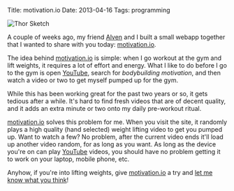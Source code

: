 Title: motivation.io
Date: 2013-04-16
Tags: programming


![Thor Sketch][]


A couple of weeks ago, my friend [Alven][] and I built a small webapp together
that I wanted to share with you today: [motivation.io][].

The idea behind [motivation.io][] is simple: when I go workout at the gym and
lift weights, it requires a lot of effort and energy.  What I like to do before
I go to the gym is open [YouTube][], search for *bodybuilding motivation*, and
then watch a video or two to get myself pumped up for the gym.

While this has been working great for the past two years or so, it gets tedious
after a while.  It's hard to find fresh videos that are of decent quality, and
it adds an extra minute or two onto my daily pre-workout ritual.

[motivation.io][] solves this problem for me.  When you visit the site, it
randomly plays a high quality (hand selected) weight lifting video to get you
pumped up.  Want to watch a few?  No problem, after the current video ends
it'll load up another video random, for as long as you want.  As long as the
device you're on can play [YouTube][] videos, you should have no problem
getting it to work on your laptop, mobile phone, etc.

Anyhow, if you're into lifting weights, give [motivation.io][] a try and [let me
know what you think][]!


  [Thor Sketch]: {filename}/images/2013/thor-sketch.jpg "Thor Sketch"
  [Alven]: http://zaidox.com/ "Alven Diaz"
  [motivation.io]: http://www.motivation.io/ "motivation.io - Motivational Bodybuilding Videos"
  [YouTube]: http://www.youtube.com/ "YouTube"
  [let me know what you think]: mailto:r@rdegges.com "Randall Degges' Email"
